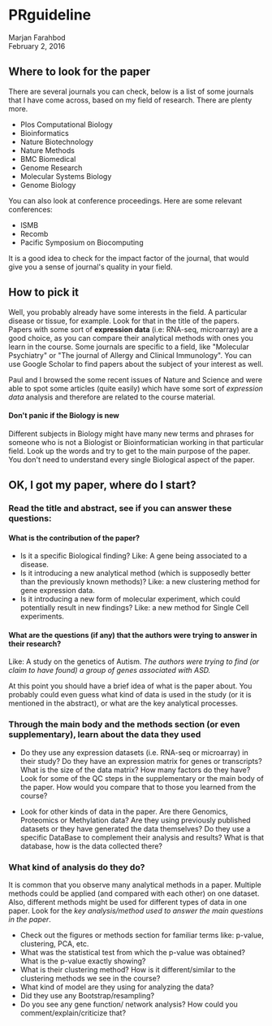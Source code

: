 # PRguideline
Marjan Farahbod  
February 2, 2016  
## Where to look for the paper

There are several journals you can check, below is a list of some journals that I have come across, based on my field of research. There are plenty more.  
 
* Plos Computational Biology 
* Bioinformatics
* Nature Biotechnology
* Nature Methods
* BMC Biomedical 
* Genome Research
* Molecular Systems Biology
* Genome Biology

You can also look at conference proceedings. Here are some relevant conferences:

* ISMB
* Recomb
* Pacific Symposium on Biocomputing 

It is a good idea to check for the impact factor of the journal, that would give you a sense of journal's quality in your field. 

## How to pick it

Well, you probably already have some interests in the field. A particular disease or tissue, for example. Look for that in the title of the papers. Papers with some sort of **expression data** (i.e: RNA-seq, microarray) are a good choice, as you can compare their analytical methods with ones you learn in the course. Some journals are specific to a field, like "Molecular Psychiatry" or "The journal of Allergy and Clinical Immunology". You can use Google Scholar to find papers about the subject of your interest as well. 

Paul and I browsed the some recent issues of Nature and Science and were able to spot some articles (quite easily) which have some sort of _expression data_ analysis and therefore are related to the course material. 

#### Don't panic if the Biology is new
Different subjects in Biology might have many new terms and phrases for someone who is not a Biologist or Bioinformatician working in that particular field. Look up the words and try to get to the main purpose of the paper. You don't need to understand every single Biological aspect of the paper. 

## OK, I got my paper, where do I start? 

### Read the title and abstract, see if you can answer these questions:
#### What is the contribution of the paper?
* Is it a specific Biological finding? Like: A gene being associated to a disease. 
* Is it introducing a new analytical method (which is supposedly better than the previously known methods)? Like: a new clustering method for gene expression data. 
* Is it introducing a new form of molecular experiment, which could potentially result in new findings? Like: a new method for Single Cell experiments. 

#### What are the questions (if any) that the authors were trying to answer in their research? 
Like: A study on the genetics of Autism. _The authors were trying to find (or claim to have found) a group of genes associated with ASD._

At this point you should have a brief idea of what is the paper about. You probably could even guess what kind of data is used in the study (or it is mentioned in the abstract), or what are the key analytical processes.  

### Through the main body and the methods section (or even supplementary), learn about the data they used  
* Do they use any expression datasets (i.e. RNA-seq or microarray) in their study? Do they have an expression matrix for genes or transcripts? What is the size of the data matrix? How many factors do they have? Look for some of the QC steps in the supplementary or the main body of the paper. How would you compare that to those you learned from the course? 

* Look for other kinds of data in the paper. Are there Genomics, Proteomics or Methylation data? Are they using previously published datasets or they have generated the data themselves? Do they use a specific DataBase to complement their analysis and results? What is that database, how is the data collected there? 

### What kind of analysis do they do? 

It is common that you observe many analytical methods in a paper. Multiple methods could be applied (and compared with each other) on one dataset. Also, different methods might be used for different types of data in one paper. Look for the _key analysis/method used to answer the main questions in the paper_.

* Check out the figures or methods section for familiar terms like: p-value, clustering, PCA, etc. 
* What was the statistical test from which the p-value was obtained? What is the p-value exactly showing? 
* What is their clustering method? How is it different/similar to the clustering methods we see in the course? 
* What kind of model are they using for analyzing the data? 
* Did they use any Bootstrap/resampling? 
* Do you see any gene function/ network analysis? How could you comment/explain/criticize that? 
